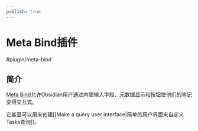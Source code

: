 ```yaml
---
publish: true
---
```


# Meta Bind插件

<span class="related-pages">#plugin/meta-bind</span>

## 简介

[Meta Bind](https://github.com/mProjectsCode/obsidian-meta-bind-plugin)允许Obsidian用户通过内联输入字段、元数据显示和按钮使他们的笔记变得交互式。

它甚至可以用来创建[[Make a query user interface|简单的用户界面来自定义Tasks查询]]。
